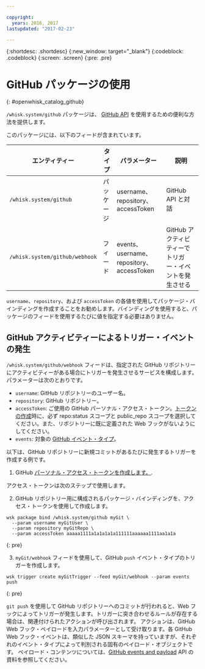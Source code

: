 ```yaml
---

copyright:
  years: 2016, 2017
lastupdated: "2017-02-23"

---
```


{:shortdesc: .shortdesc}
{:new_window: target="_blank"}
{:codeblock: .codeblock}
{:screen: .screen}
{:pre: .pre}

# GitHub パッケージの使用
{: #openwhisk_catalog_github}

`/whisk.system/github` パッケージは、
[GitHub API](https://developer.github.com/) を使用するための便利な方法を提供します。

このパッケージには、以下のフィードが含まれています。

| エンティティー | タイプ  | パラメーター | 説明 |
| --- | --- | --- | --- |
| `/whisk.system/github` | パッケージ | username、repository、accessToken | GitHub API と対話 |
| `/whisk.system/github/webhook` | フィード | events、username、repository、accessToken | GitHub アクティビティーでトリガー・イベントを発生させる |

`username`、`repository`、および `accessToken` の各値を使用してパッケージ・バインディングを作成することをお勧めします。バインディングを使用すると、パッケージのフィードを使用するたびに値を指定する必要はありません。

## GitHub アクティビティーによるトリガー・イベントの発生

`/whisk.system/github/webhook` フィードは、指定された GitHub リポジトリーにアクティビティーがある場合にトリガーを発生させるサービスを構成します。パラメーターは次のとおりです。


- `username`: GitHub リポジトリーのユーザー名。
- `repository`: GitHub リポジトリー。
- `accessToken`: ご使用の GitHub パーソナル・アクセス・トークン。[トークンの作成](https://github.com/settings/tokens)時に、必ず repo:status スコープと public_repo スコープを選択してください。また、リポジトリーに既に定義された Web フックがないようにしてください。
- `events`: 対象の [GitHub イベント・タイプ](https://developer.github.com/v3/activity/events/types/)。

以下は、GitHub リポジトリーに新規コミットがあるたびに発生するトリガーを作成する例です。

1. GitHub [ パーソナル・アクセス・トークンを作成します。](https://github.com/settings/tokens).
  
  アクセス・トークンは次のステップで使用します。
  
2. GitHub リポジトリー用に構成されるパッケージ・バインディングを、アクセス・トークンを使用して作成します。
  
  ```
  wsk package bind /whisk.system/github myGit \
    --param username myGitUser \
    --param repository myGitRepo \
    --param accessToken aaaaa1111a1a1a1a1a111111aaaaaa1111aa1a1a
  ```
  {: pre}
  
3. `myGit/webhook` フィードを使用して、GitHub `push` イベント・タイプのトリガーを作成します。
  
  ```
wsk trigger create myGitTrigger --feed myGit/webhook --param events push
  ```
  {: pre}
  
  `git push` を使用して GitHub リポジトリーへのコミットが行われると、Web フックによってトリガーが発生します。トリガーに突き合わせるルールが存在する場合は、関連付けられたアクションが呼び出されます。
アクションは、GitHub Web フック・ペイロードを入力パラメーターとして受け取ります。各 GitHub Web フック・イベントは、類似した JSON スキーマを持っていますが、それぞれのイベント・タイプによって判別される固有のペイロード・オブジェクトです。
ペイロード・コンテンツについては、[GitHub events and payload](https://developer.github.com/v3/activity/events/types/) API の資料を参照してください。
  
